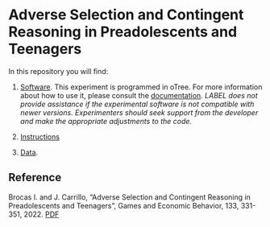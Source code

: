 # Adverse Selection and Contingent Reasoning in Preadolescents and Teenagers

In this repository you will find: 

1. [Software](https://github.com/labelinstitute/dev_DM/tree/main/adverse_selection/Software). This experiment is programmed in oTree. For more information about how to use it, please consult the [documentation](https://otree.readthedocs.io/en/latest/). *LABEL does not provide assistance if the experimental software is not compatible with newer versions. Experimenters should seek support from the developer and make the appropriate adjustments to the code.*

2. [Instructions](https://raw.githubusercontent.com/labelinstitute/dev_DM/main/adverse_selection/Instructions.pdf) 

3. [Data](https://github.com/labelinstitute/dev_DM/tree/main/adverse_selection/Data).


## Reference
Brocas I. and J. Carrillo, “Adverse Selection and Contingent Reasoning in Preadolescents and Teenagers”, Games and Economic Behavior, 133, 331-351, 2022. [PDF](http://isabellebrocas.org/Research/advsel.pdf)

